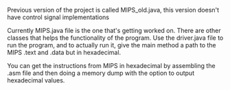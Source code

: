 Previous version of the project is called MIPS_old.java, this version doesn't have control signal implementations

Currently MIPS.java file is the one that's getting worked on.  There are other classes that helps the functionality of the program. 
Use the driver.java file to run the program, and to actually run it, give the main method a path to the MIPS .text and .data but in hexadecimal.

You can get the instructions from MIPS in hexadecimal by assembling the .asm file and then doing a memory dump with the option to output hexadecimal values.
